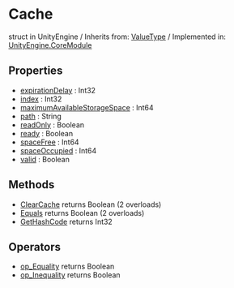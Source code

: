 # Cache
struct in UnityEngine
 / Inherits from: <a href="https://docs.unity3d.com/6000.1/Documentation/ScriptReference/ValueType.html">ValueType</a> / Implemented in: <a href="https://docs.unity3d.com/6000.1/Documentation/ScriptReference/UnityEngine.CoreModule.html">UnityEngine.CoreModule</a>

## Properties
- <a href="https://docs.unity3d.com/6000.1/Documentation/ScriptReference/Cache-expirationDelay.html">expirationDelay</a> : Int32
- <a href="https://docs.unity3d.com/6000.1/Documentation/ScriptReference/Cache-index.html">index</a> : Int32
- <a href="https://docs.unity3d.com/6000.1/Documentation/ScriptReference/Cache-maximumAvailableStorageSpace.html">maximumAvailableStorageSpace</a> : Int64
- <a href="https://docs.unity3d.com/6000.1/Documentation/ScriptReference/Cache-path.html">path</a> : String
- <a href="https://docs.unity3d.com/6000.1/Documentation/ScriptReference/Cache-readOnly.html">readOnly</a> : Boolean
- <a href="https://docs.unity3d.com/6000.1/Documentation/ScriptReference/Cache-ready.html">ready</a> : Boolean
- <a href="https://docs.unity3d.com/6000.1/Documentation/ScriptReference/Cache-spaceFree.html">spaceFree</a> : Int64
- <a href="https://docs.unity3d.com/6000.1/Documentation/ScriptReference/Cache-spaceOccupied.html">spaceOccupied</a> : Int64
- <a href="https://docs.unity3d.com/6000.1/Documentation/ScriptReference/Cache-valid.html">valid</a> : Boolean

## Methods
- <a href="https://docs.unity3d.com/6000.1/Documentation/ScriptReference/Cache.ClearCache.html">ClearCache</a> returns Boolean (2 overloads)
- <a href="https://docs.unity3d.com/6000.1/Documentation/ScriptReference/Cache.Equals.html">Equals</a> returns Boolean (2 overloads)
- <a href="https://docs.unity3d.com/6000.1/Documentation/ScriptReference/Cache.GetHashCode.html">GetHashCode</a> returns Int32

## Operators
- <a href="https://docs.unity3d.com/6000.1/Documentation/ScriptReference/Cache.op_Equality.html">op_Equality</a> returns Boolean
- <a href="https://docs.unity3d.com/6000.1/Documentation/ScriptReference/Cache.op_Inequality.html">op_Inequality</a> returns Boolean
